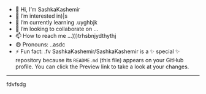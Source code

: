 - 👋 Hi, I’m SashkaKashemir
- 👀 I’m interested in)|s
- 🌱 I’m currently learning .uyghbjk
- 💞️ I’m looking to collaborate on ...
- 📫 How to reach me ...)))trhsbnjydthythj
- 😄 Pronouns: ..asdc
- ⚡ Fun fact: .fv
SashkaKashemir/SashkaKashemir is a ✨ special ✨ repository because its `README.md` (this file) appears on your GitHub profile.
You can click the Preview link to take a look at your changes.
---
fdvfsdg
